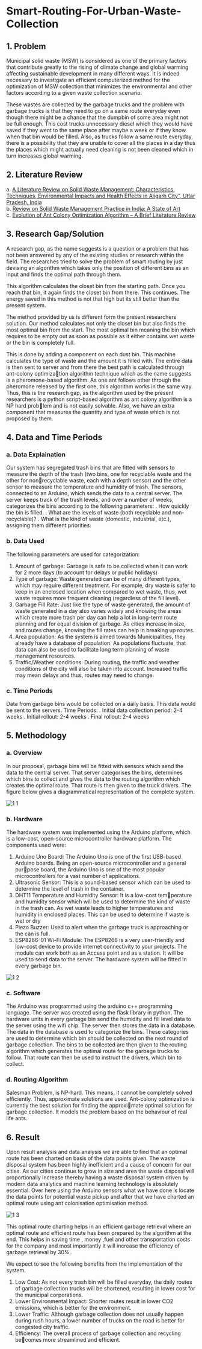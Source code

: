 # Smart-Routing-For-Urban-Waste-Collection

## 1. Problem
Municipal solid waste (MSW) is considered as one of the primary factors that contribute greatly to the rising of climate change and global warming affecting sustainable development in many different ways. It is indeed necessary to investigate an efficient computerized method for the optimization of MSW collection that minimizes the environmental and other factors according to a given waste collection scenario.

These wastes are collected by the garbage trucks and the problem with garbage trucks is that they need to go on a same route everyday even though there might be a chance that the dumpbin of some area might not be full enough. This cost trucks unnecessary diesel which they would have saved if they went to the same place after maybe a week or if they know when that bin would be filled. Also, as trucks follow a same route everyday, there is a possibility that they are unable to cover all the places in a day thus the places which might actually need cleaning is not been cleaned which in turn increases global warming.

## 2. Literature Review
a. [A Literature Review on Solid Waste Management: Characteristics, Techniques, Environmental Impacts and Health Effects in Aligarh City”, Uttar Pradesh, India](https://www.researchgate.net/publication/336972243_A_Literature_Review_on_Solid_Waste_Management_Characteristics_Techniques_Environmental_Impacts_and_Health_Effects_in_Aligarh_City_Uttar_Pradesh_India)
<br>b. [Review on Solid Waste Management Practice in India: A State of Art](http://www.hpccc.gov.in/PDF/Solid_Waste/Review%20of%20SWM.pdf)
<br>c. [Evolution of Ant Colony Optimization Algorithm – A Brief Literature Review](https://arxiv.org/abs/1908.08007)

## 3. Research Gap/Solution
A research gap, as the name suggests is a question or a problem that has not been answered by any of the existing studies or research within the field. The researches tried to solve the problem of smart routing by just devising an algorithm which takes only the position of different bins as an input and finds the optimal path through them. 

This algorithm calculates the closet bin from the starting path. Once you reach that bin, it again finds the closet bin from there. This continues. The energy saved in this method is not that high but its still better than the present system. 

The method provided by us is different form the present researchers solution. Our method calculates not only the closet bin but also finds the most optimal bin from the start. The most optimal bin meaning the bin which requires to be empty out as soon as possible as it either contains wet waste or the bin is completely full. 

This is done by adding a component on each dust bin. This machine calculates the type of waste and the amount it is filled with. The entire data is then sent to server and from there the best path is calculated through ant-colony optimization algorithm technique which as the name suggests is a pheromone-based algorithm. As one ant follows other through the pheromone released by the first one, this algorithm works in the same way. Thus, this is the research gap, as the algorithm used by the present researchers is a python script-based algorithm as ant colony algorithm is a NP hard problem and is not easily solvable. Also, we have an extra component that measures the quantity and type of waste which is not proposed by them.

## 4. Data and Time Periods

### a. Data Explaination
Our system has segregated trash bins that are fitted with sensors to measure the depth of the trash (two bins, one for recyclable waste and the other for nonrecyclable waste, each with a depth sensor) and the other sensor to measure the temperature and humidity of trash. The sensors, connected to an Arduino, which sends the data to a central server. The server keeps track of the trash levels, and over a number of weeks, categorizes the bins according to the following parameters:
. How quickly the bin is filled.
. What are the levels of waste (both recyclable and non-recyclable)?
. What is the kind of waste (domestic, industrial, etc.), assigning them different priorities.

### b. Data Used
The following parameters are used for categorization:
1. Amount of garbage: Garbage is safe to be collected when it can work for 2 more days (to account for delays or public holidays)
2. Type of garbage: Waste generated can be of many different types, which may require different treatment. For example, dry waste is safer to keep in an enclosed location when compared to wet waste, thus, wet
waste requires more frequent cleaning (regardless of the fill level).
3. Garbage Fill Rate: Just like the type of waste generated, the amount of waste generated in a day also varies widely and knowing the areas which create more trash per day can help a lot in long-term route planning and for equal division of garbage. As cities increase in size, and routes change, knowing the fill rates can help in breaking up routes.
4. Area population: As the system is aimed towards Municipalities, they already have a database of population. As populations fluctuate, that data can also be used to facilitate long term planning of waste management resources.
5. Traffic/Weather conditions: During routing, the traffic and weather conditions of the city will also be taken into account. Increased traffic may mean delays and thus, routes may need to change.

### c. Time Periods
Data from garbage bins would be collected on a daily basis. This data would be sent to the servers.
Time Periods:
. Initial data collection period: 2-4 weeks
. Initial rollout: 2-4 weeks
. Final rollout: 2-4 weeks

## 5. Methodology
### a. Overview
In our proposal, garbage bins will be fitted with sensors which send the data to the central server. That server categorises the bins, determines which bins to collect and gives the data to the routing algorithm which creates the optimal route. That route is then given to the truck drivers. The figure below gives a diagrammatical representation of the complete system.

![1 1](https://github.com/rachelgupta/Smart-Routing-For-Urban-Waste-Collection/assets/83275253/51fe4fb7-ee34-421f-8323-29adbe919e92)

### b. Hardware
The hardware system was implemented using the Arduino platform, which is a low-cost, open-source microcontroller hardware platform. The components used were:
1. Arduino Uno Board: The Arduino Uno is one of the first USB-based Arduino boards. Being an open-source microcontroller and a general purpose board, the Arduino Uno is one of the most popular microcontrollers
for a vast number of applications.
2. Ultrasonic Sensor: This is a sound-based sensor which can be used to determine the level of trash in the container.
3. DHT11 Temperature and Humidity Sensor: It is a low-cost temperature and humidity sensor which will be used to determine the kind of waste in the trash can. As wet waste leads to higher temperatures and humidity in enclosed places. This can be used to determine if waste is wet or dry
4. Piezo Buzzer: Used to alert when the garbage truck is approaching or the can is full.
5. ESP8266-01 Wi-Fi Module: The ESP8266 is a very user-friendly and low-cost device to provide internet connectivity to your projects. The module can work both as an Access point and as a station. It will be used to send data to the server. The hardware system will be fitted in every garbage bin.

![1 2](https://github.com/rachelgupta/Smart-Routing-For-Urban-Waste-Collection/assets/83275253/cd1198b0-0dcd-4e33-acfb-35f0d8db76b2)

### c. Software
The Arduino was programmed using the arduino c++ programming language. The server was created using the flask library in python. The hardware units in every garbage bin send the humidity and fill level data to the server using the wifi chip. The server then stores the data in a database. The data in the database is used to categorize the bins. These categories are used to determine which bin should be collected on the next round of garbage collection. The bins to be collected are then given to the routing algorithm which generates the optimal route for the garbage trucks to follow. That route can then be used to instruct the drivers, which bin to collect.

### d. Routing Algorithm
Salesman Problem, is NP-hard. This means, it cannot be completely solved efficiently. Thus, approximate solutions are used. Ant-colony optimization is currently the best solution for finding the approximate optimal solution for garbage collection. It models the problem based on the behaviour of real life ants.

## 6. Result
Upon result analysis and data analysis we are able to find that an optimal route has been charted on basis of the data points given. The waste disposal system has been highly inefficient and a cause of concern
for our cities. As our cities continue to grow in size and area the waste disposal will proportionally increase thereby having a waste disposal system driven by modern data analytics and machine learning technology is absolutely essential. Over here using the Arduino sensors what we have done is locate the data points for potential waste pickup and after that we have charted an optimal route using ant colonisation optimisation method.

![1 3](https://github.com/rachelgupta/Smart-Routing-For-Urban-Waste-Collection/assets/83275253/c0da0306-7f12-4151-9408-6c1b21e53fdc)

This optimal route charting helps in an efficient garbage retrieval where an optimal route and efficient route has been prepared by the algorithm at the end. This helps in saving time , money ,fuel and other transportation costs for the company and most importantly it will increase the efficiency of garbage retrieval by 30%.

We expect to see the following benefits from the implementation of the system.
1. Low Cost: As not every trash bin will be filled everyday, the daily routes of garbage collection trucks will be shortened, resulting in lower cost for the municipal corporations.
2. Lower Environmental Impact: Shorter routes result in lower CO2 emissions, which is better for the environment.
3. Lower Traffic: Although garbage collection does not usually happen during rush hours, a lower number of trucks on the road is better for congested city traffic.
4. Efficiency: The overall process of garbage collection and recycling becomes more streamlined and efficient.

